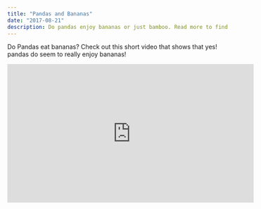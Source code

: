 ```yaml
---
title: "Pandas and Bananas"
date: "2017-08-21"
description: Do pandas enjoy bananas or just bamboo. Read more to find out
---
```


Do Pandas eat bananas? Check out this short video that shows that yes! pandas do
seem to really enjoy bananas!

<iframe width="560" height="315" src="https://www.youtube.com/embed/4SZl1r2O_bY" frameborder="0" allowfullscreen></iframe>